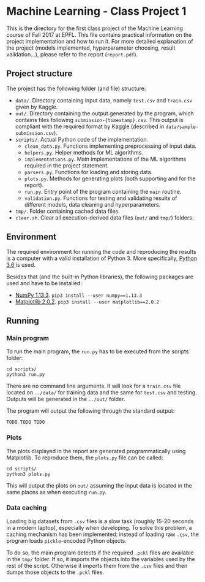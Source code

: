# Machine Learning - Class Project 1

This is the directory for the first class project of the Machine Learning course of Fall 2017 at EPFL. This file contains practical information on the project implementation and how to run it. For more detailed explanation of the project (models implemented, hyperparameter choosing, result validation...), please refer to the report (`report.pdf`). 

## Project structure

The project has the following folder (and file) structure:

* `data/`. Directory containing input data, namely `test.csv` and `train.csv` given by Kaggle.
* `out/`. Directory containing the output generated by the program, which contains files following `submission-{timestamp}.csv`. This output is compliant with the required format by Kaggle (described in `data/sample-submission.csv`).
* `scripts/`. Actual Python code of the implementation.
    * `clean_data.py`. Functions implementing preprocessing of input data.
    * `helpers.py`. Helper methods for ML algorithms.
    * `implementations.py`. Main implementations of the ML algorithms required in the project statement.
    * `parsers.py`. Functions for loading and storing data.
    * `plots.py`. Methods for generating plots (both supporting and for the report).
    * `run.py`. Entry point of the program containing the `main` routine.
    * `validation.py`. Functions for testing and validating results of different models, data cleaning and hyperparameters.
* `tmp/`. Folder containing cached data files.
* `clear.sh`. Clear all execution-derived data files (`out/` and `tmp/`) folders.

## Environment

The required environment for running the code and reproducing the results is a computer with a valid installation of Python 3. More specifically, [Python 3.6](https://docs.python.org/3.6/) is used.

Besides that (and the built-in Python libraries), the following packages are used and have to be installed:

* [NumPy 1.13.3](http://www.numpy.org). `pip3 install --user numpy==1.13.3`
* [Matplotlib 2.0.2](https://matplotlib.org). `pip3 install --user matplotlib==2.0.2`

## Running

### Main program

To run the main program, the `run.py` has to be executed from the scripts folder:

```
cd scripts/
python3 run.py
```

There are no command line arguments. It will look for a `train.csv` file located on `../data/` for training data and the same for `test.csv` and testing. Outputs will be generated in the `../out/` folder.

The program will output the following through the standard output:

```
TODO TODO TODO
```

### Plots

The plots displayed in the report are generated programmatically using Matplotlib. To reproduce them, the `plots.py` file can be called:

```
cd scripts/
python3 plots.py
```

This will output the plots on `out/` assuming the input data is located in the same places as when executing `run.py`.

### Data caching

Loading big datasets from `.csv` files is a slow task (roughly 15-20 seconds in a modern laptop), especially when developing. To solve this problem, a caching mechanism has been implemented: instead of loading raw `.csv`, the program loads `pickle`-encoded Python objects.

To do so, the main program detects if the required `.pckl` files are available in the `tmp/` folder. If so, it imports the objects into the variables used by the rest of the script. Otherwise it imports them from the `.csv` files and then dumps those objects to the `.pckl` files.
